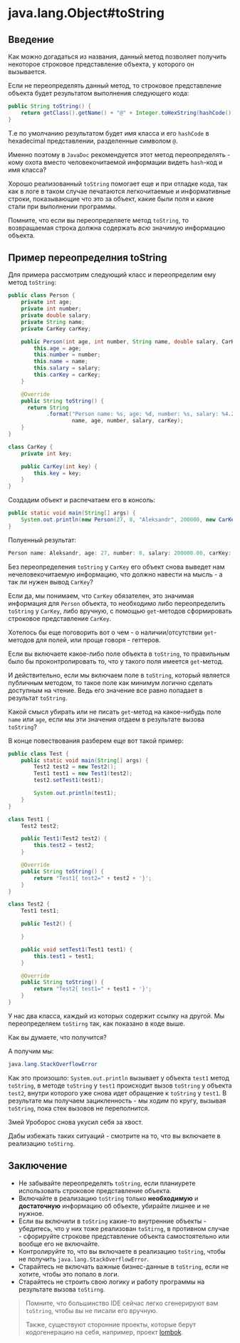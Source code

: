 # java.lang.Object#toString

## Введение

Как можно догадаться из названия, данный метод позволяет получить некоторое строковое представление объекта, у которого он вызывается.

Если не переопределять данный метод, то строковое представление объекта будет результатом выполнения следующего кода:

```java
public String toString() {
    return getClass().getName() + "@" + Integer.toHexString(hashCode());
}
```

Т.е по умолчанию результатом будет имя класса и его `hashCode` в hexadecimal представлении, разделенные символом `@`.

Именно поэтому в `JavaDoc` рекомендуется этот метод переопределять - кому охота вместо человекочитаемой информации видеть `hash`-код и имя класса?

Хорошо реализованный `toString` помогает еще и при отладке кода, так как в логе в таком случае печатаются легкочитаемые и информативные строки, показывающие что это за объект, какие были поля и какие стали при выполнении программы.

Помните, что если вы переопределяете метод `toString`, то возвращаемая строка должна содержать *всю* значимую информацию объекта.

## Пример переопределния toString

Для примера рассмотрим следующий класс и переопределим ему метод `toString`:

```java
public class Person {
    private int age;
    private int number;
    private double salary;
    private String name;
    private CarKey carKey;

    public Person(int age, int number, String name, double salary, CarKey carKey) {
        this.age = age;
        this.number = number;
        this.name = name;
        this.salary = salary;
        this.carKey = carKey;
    }

    @Override
    public String toString() {
      return String
            .format("Person name: %s, age: %d, number: %s, salary: %4.2f, carKey: %s",
                    name, age, number, salary, carKey);
    }
}

class CarKey {
    private int key;

    public CarKey(int key) {
        this.key = key;
    }
}

```

Создадим объект и распечатаем его в консоль:

```java
public static void main(String[] args) {
    System.out.println(new Person(27, 8, "Aleksandr", 200000, new CarKey(14)));
}
```

Полуенный результат:

```java
Person name: Aleksandr, age: 27, number: 8, salary: 200000.00, carKey: examples.CarKey@2f92e0f4
```

Без переопределения `toString` у `CarKey` его объект снова выведет нам нечеловекочитаемую информацию, что должно навести на мысль - а так ли нужен вывод `CarKey`?

Если да, мы понимаем, что `CarKey` обязателен, это значимая информация для `Person` объекта, то необходимо либо переопределить `toString` у `CarKey`, либо вручную, с помощью `get`-методов сформировать строковое представление `CarKey`.

Хотелось бы еще поговорить вот о чем - о наличии/отсутствии `get`-методов для полей, или проще говоря - геттеров.

Если вы включаете какое-либо поле объекта в `toString`, то правильным было бы проконтролировать то, что у такого поля имеется `get`-метод.

И действительно, если мы включаем поле в `toString`, который является публичным методом, то такое поле как минимум логично сделать доступным на чтение. Ведь его значение все равно попадает в результат `toString`.

Какой смысл убирать или не писать `get`-метод на какое-нибудь поле `name` или `age`, если мы эти значения отдаем в результате вызова `toString`?

В конце повествования разберем еще вот такой пример:

```java
public class Test {
    public static void main(String[] args) {
        Test2 test2 = new Test2();
        Test1 test1 = new Test1(test2);
        test2.setTest1(test1);

        System.out.println(test1);
    }
}

class Test1 {
    Test2 test2;

    public Test1(Test2 test2) {
        this.test2 = test2;
    }

    @Override
    public String toString() {
        return "Test1{ test2=" + test2 + '}';
    }
}

class Test2 {
    Test1 test1;

    public Test2() {

    }

    public void setTest1(Test1 test1) {
        this.test1 = test1;
    }

    @Override
    public String toString() {
        return "Test2{ test1=" + test1 + '}';
    }
}
```

У нас два класса, каждый из которых содержит ссылку на другой.
Мы переопределяем `toStirng` так, как показано в коде выше.

Как вы думаете, что получится?

А получим мы:

```java
java.lang.StackOverflowError
```

Как это произошло: `System.out.println` вызывает у объекта `test1` метод `toString`, в методе `toString` у `test1` происходит вызов `toString` у объекта `test2`, внутри которого уже снова идет обращение к `toString` у `test1`. В результате мы получаем зацикленность - мы ходим по кругу, вызывая `toString`, пока стек вызовов не переполнится.

Змей Уроборос снова укусил себя за хвост.

Дабы избежать таких ситуаций - смотрите на то, что вы включаете в реализацию `toStirng`.

## Заключение

* Не забывайте переопределять `toString`, если планиурете использовать строковое представление объекта.
* Включайте в реализацию `toString` только **необходимую** и **достаточную** информацию об объекте, убирайте лишнее и не нужное.
* Если вы включили в `toString` какие-то внутренние объекты - убедитесь, что у них тоже реализован `toStirng`, в противном случае - сфорируйте строкове представление объекта самостоятельно или вообще его не включайте.
* Контролируйте то, что вы включаете в реализацию `toString`, чтобы не получить `java.lang.StackOverflowError`.
* Старайтесь не включать важные бизнес-данные в `toString`, если не хотите, чтобы это попало в логи.
* Старайтесь не строить свою логику и работу программы на результате вызова `toStirng`.

> Помните, что большинство IDE сейчас легко сгенерируют вам `toString`, чтобы вы не писали его вручную.
>
> Также, существуют сторонние проекты, которые берут кодогенерацию на себя, например, проект [lombok](https://projectlombok.org/).
